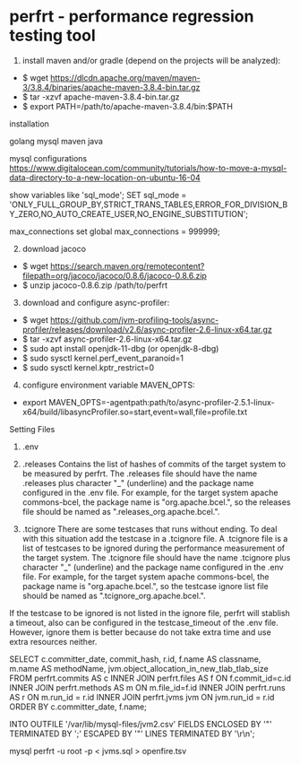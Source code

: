 # perfrt  - performance regression testing tool

1) install maven and/or gradle (depend on the projects will be analyzed):
- $ wget https://dlcdn.apache.org/maven/maven-3/3.8.4/binaries/apache-maven-3.8.4-bin.tar.gz
- $ tar -xzvf apache-maven-3.8.4-bin.tar.gz
- $ export PATH=/path/to/apache-maven-3.8.4/bin:$PATH

installation

golang
mysql
maven
java

mysql configurations
https://www.digitalocean.com/community/tutorials/how-to-move-a-mysql-data-directory-to-a-new-location-on-ubuntu-16-04


show variables like 'sql_mode';
SET sql_mode = 'ONLY_FULL_GROUP_BY,STRICT_TRANS_TABLES,ERROR_FOR_DIVISION_BY_ZERO,NO_AUTO_CREATE_USER,NO_ENGINE_SUBSTITUTION';

max_connections
set global max_connections = 999999;

2) download jacoco
- $ wget https://search.maven.org/remotecontent?filepath=org/jacoco/jacoco/0.8.6/jacoco-0.8.6.zip
- $ unzip jacoco-0.8.6.zip /path/to/perfrt

3) download and configure async-profiler: 
- $ wget https://github.com/jvm-profiling-tools/async-profiler/releases/download/v2.6/async-profiler-2.6-linux-x64.tar.gz
- $ tar -xzvf async-profiler-2.6-linux-x64.tar.gz 
- $ sudo apt install openjdk-11-dbg (or openjdk-8-dbg)
- $ sudo sysctl kernel.perf_event_paranoid=1
- $ sudo sysctl kernel.kptr_restrict=0
  
4) configure environment variable MAVEN_OPTS:
- export MAVEN_OPTS=-agentpath:path/to/async-profiler-2.5.1-linux-x64/build/libasyncProfiler.so=start,event=wall,file=profile.txt

Setting Files
1) .env


2) .releases
Contains the list of hashes of commits of the target system to be measured by perfrt. The .releases file should have the name .releases plus character "_" (underline) and the package name configured in the .env file.
For example, for the target system apache commons-bcel, the package name is "org.apache.bcel.", so the releases file should be named as ".releases_org.apache.bcel.".

3) .tcignore
There are some testcases that runs without ending. To deal with this situation add the testcase in a .tcignore file. A .tcignore file is a list of testcases to be ignored during the performance measurement of the target system. The .tcignore file should have the name .tcignore plus character "_" (underline) and the package name configured in the .env file.
For example, for the target system apache commons-bcel, the package name is "org.apache.bcel.", so the testcase ignore list file should be named as ".tcignore_org.apache.bcel.".

If the testcase to be ignored is not listed in the ignore file, perfrt will stablish a timeout, also can be configured in the testcase_timeout of the .env file. However, ignore them is better because do not take extra time and use extra resources neither.


SELECT c.committer_date, commit_hash, r.id, f.name AS classname, m.name AS methodName, jvm.object_allocation_in_new_tlab_tlab_size   FROM perfrt.commits AS c INNER JOIN perfrt.files AS f ON f.commit_id=c.id INNER JOIN perfrt.methods AS m ON m.file_id=f.id INNER JOIN perfrt.runs AS r ON m.run_id = r.id INNER JOIN perfrt.jvms jvm ON jvm.run_id = r.id ORDER BY c.committer_date, f.name; 



INTO OUTFILE '/var/lib/mysql-files/jvm2.csv'
          FIELDS ENCLOSED BY '"'
          TERMINATED BY ';'
          ESCAPED BY '"'
          LINES TERMINATED BY '\r\n';

          

mysql perfrt -u root -p  < jvms.sql > openfire.tsv